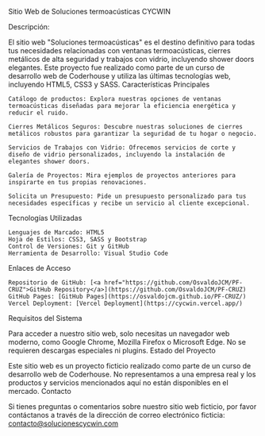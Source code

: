 Sitio Web de Soluciones termoacústicas CYCWIN

Descripción:

El sitio web "Soluciones termoacústicas" es el destino definitivo para todas tus necesidades relacionadas con ventanas termoacústicas, cierres metálicos de alta seguridad y trabajos con vidrio, incluyendo shower doors elegantes. Este proyecto fue realizado como parte de un curso de desarrollo web de Coderhouse y utiliza las últimas tecnologías web, incluyendo HTML5, CSS3 y SASS.
Características Principales

    Catálogo de productos: Explora nuestras opciones de ventanas termoacústicas diseñadas para mejorar la eficiencia energética y reducir el ruido.

    Cierres Metálicos Seguros: Descubre nuestras soluciones de cierres metálicos robustos para garantizar la seguridad de tu hogar o negocio.

    Servicios de Trabajos con Vidrio: Ofrecemos servicios de corte y diseño de vidrio personalizados, incluyendo la instalación de elegantes shower doors.

    Galería de Proyectos: Mira ejemplos de proyectos anteriores para inspirarte en tus propias renovaciones.

    Solicita un Presupuesto: Pide un presupuesto personalizado para tus necesidades específicas y recibe un servicio al cliente excepcional.

Tecnologías Utilizadas

    Lenguajes de Marcado: HTML5
    Hoja de Estilos: CSS3, SASS y Bootstrap 
    Control de Versiones: Git y GitHub
    Herramienta de Desarrollo: Visual Studio Code

Enlaces de Acceso

    Repositorio de GitHub: [<a href="https://github.com/OsvaldoJCM/PF-CRUZ">GitHub Repository</a>](https://github.com/OsvaldoJCM/PF-CRUZ)
    GitHub Pages: [GitHub Pages](https://osvaldojcm.github.io/PF-CRUZ/)
    Vercel Deployment: [Vercel Deployment](https://cycwin.vercel.app/)

Requisitos del Sistema

Para acceder a nuestro sitio web, solo necesitas un navegador web moderno, como Google Chrome, Mozilla Firefox o Microsoft Edge. No se requieren descargas especiales ni plugins.
Estado del Proyecto

Este sitio web es un proyecto ficticio realizado como parte de un curso de desarrollo web de Coderhouse. No representamos a una empresa real y los productos y servicios mencionados aquí no están disponibles en el mercado.
Contacto

Si tienes preguntas o comentarios sobre nuestro sitio web ficticio, por favor contáctanos a través de la dirección de correo electrónico ficticia: contacto@solucionescycwin.com
